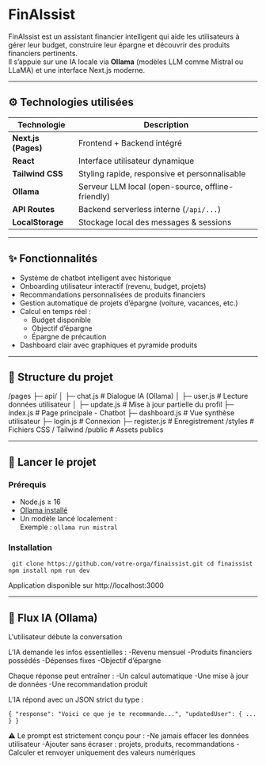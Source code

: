 # FinAIssist

FinAIssist est un assistant financier intelligent qui aide les utilisateurs à gérer leur budget, construire leur épargne et découvrir des produits financiers pertinents.  
Il s’appuie sur une IA locale via **Ollama** (modèles LLM comme Mistral ou LLaMA) et une interface Next.js moderne.

---

## ⚙️ Technologies utilisées

| Technologie       | Description                                      |
|-------------------|--------------------------------------------------|
| **Next.js (Pages)** | Frontend + Backend intégré                     |
| **React**         | Interface utilisateur dynamique                  |
| **Tailwind CSS**  | Styling rapide, responsive et personnalisable    |
| **Ollama**        | Serveur LLM local (open-source, offline-friendly)|
| **API Routes**    | Backend serverless interne (`/api/...`)          |
| **LocalStorage**  | Stockage local des messages & sessions           |

---

## ✨ Fonctionnalités

- Système de chatbot intelligent avec historique
- Onboarding utilisateur interactif (revenu, budget, projets)
- Recommandations personnalisées de produits financiers
- Gestion automatique de projets d’épargne (voiture, vacances, etc.)
- Calcul en temps réel :
  - Budget disponible
  - Objectif d’épargne
  - Épargne de précaution
- Dashboard clair avec graphiques et pyramide produits

---

## 📂 Structure du projet
/pages
├─ api/
│ ├─ chat.js # Dialogue IA (Ollama)
│ ├─ user.js # Lecture données utilisateur
│ ├─ update.js # Mise à jour partielle du profil
├─ index.js # Page principale - Chatbot
├─ dashboard.js # Vue synthèse utilisateur
├─ login.js # Connexion
├─ register.js # Enregistrement
/styles # Fichiers CSS / Tailwind
/public # Assets publics

---

## 🚀 Lancer le projet

### Prérequis

- Node.js ≥ 16
- [Ollama installé](https://ollama.com/)
- Un modèle lancé localement :  
  Exemple : `ollama run mistral`

### Installation

`` 
git clone https://github.com/votre-orga/finaissist.git
cd finaissist
npm install
npm run dev
`` 

Application disponible sur http://localhost:3000


---

## 🔁 Flux IA (Ollama)
L'utilisateur débute la conversation

L’IA demande les infos essentielles :
-Revenu mensuel
-Produits financiers possédés
-Dépenses fixes
-Objectif d’épargne

Chaque réponse peut entraîner :
-Un calcul automatique
-Une mise à jour de données
-Une recommandation produit

L’IA répond avec un JSON strict du type :

``
{
  "response": "Voici ce que je te recommande...",
  "updatedUser": { ... }
}
``


⚠️ Le prompt est strictement conçu pour :
-Ne jamais effacer les données utilisateur
-Ajouter sans écraser : projets, produits, recommandations
-Calculer et renvoyer uniquement des valeurs numériques



